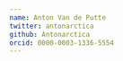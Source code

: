 ```yaml
---
name: Anton Van de Putte
twitter: antonarctica
github: Antonarctica
orcid: 0000-0003-1336-5554
---
```

